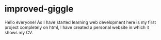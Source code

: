 # improved-giggle
Hello everyone! As I have started learning web development here is my first project completely on html, I have created a personal website in which it shows my CV.

